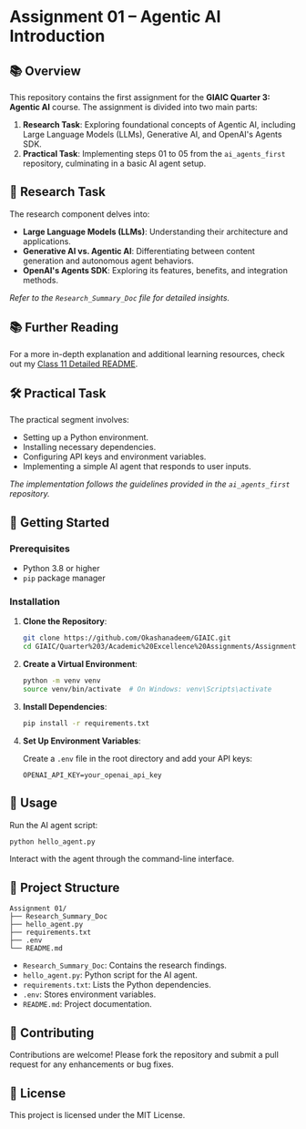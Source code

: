 # Assignment 01 – Agentic AI Introduction

## 📚 Overview

This repository contains the first assignment for the **GIAIC Quarter 3: Agentic AI** course. The assignment is divided into two main parts:

1. **Research Task**: Exploring foundational concepts of Agentic AI, including Large Language Models (LLMs), Generative AI, and OpenAI's Agents SDK.
2. **Practical Task**: Implementing steps 01 to 05 from the `ai_agents_first` repository, culminating in a basic AI agent setup.

## 🧠 Research Task

The research component delves into:

* **Large Language Models (LLMs)**: Understanding their architecture and applications.
* **Generative AI vs. Agentic AI**: Differentiating between content generation and autonomous agent behaviors.
* **OpenAI's Agents SDK**: Exploring its features, benefits, and integration methods.

*Refer to the `Research_Summary_Doc` file for detailed insights.*

## 📚 Further Reading

For a more in-depth explanation and additional learning resources, check out my [Class 11 Detailed README](https://github.com/Okashanadeem/GIAIC/tree/main/Quarter%203/classes/class%2011).


## 🛠️ Practical Task

The practical segment involves:

* Setting up a Python environment.
* Installing necessary dependencies.
* Configuring API keys and environment variables.
* Implementing a simple AI agent that responds to user inputs.

*The implementation follows the guidelines provided in the `ai_agents_first` repository.*

## 🚀 Getting Started

### Prerequisites

* Python 3.8 or higher
* `pip` package manager

### Installation

1. **Clone the Repository**:

   ```bash
   git clone https://github.com/Okashanadeem/GIAIC.git
   cd GIAIC/Quarter%203/Academic%20Excellence%20Assignments/Assignment%2001
   ```

2. **Create a Virtual Environment**:

   ```bash
   python -m venv venv
   source venv/bin/activate  # On Windows: venv\Scripts\activate
   ```

3. **Install Dependencies**:

   ```bash
   pip install -r requirements.txt
   ```

4. **Set Up Environment Variables**:

   Create a `.env` file in the root directory and add your API keys:

   ```env
   OPENAI_API_KEY=your_openai_api_key
   ```

## 🧪 Usage

Run the AI agent script:

```bash
python hello_agent.py
```

Interact with the agent through the command-line interface.

## 📁 Project Structure

```
Assignment 01/
├── Research_Summary_Doc
├── hello_agent.py
├── requirements.txt
├── .env
└── README.md
```

* `Research_Summary_Doc`: Contains the research findings.
* `hello_agent.py`: Python script for the AI agent.
* `requirements.txt`: Lists the Python dependencies.
* `.env`: Stores environment variables.
* `README.md`: Project documentation.

## 🤝 Contributing

Contributions are welcome! Please fork the repository and submit a pull request for any enhancements or bug fixes.

## 📄 License

This project is licensed under the MIT License.

